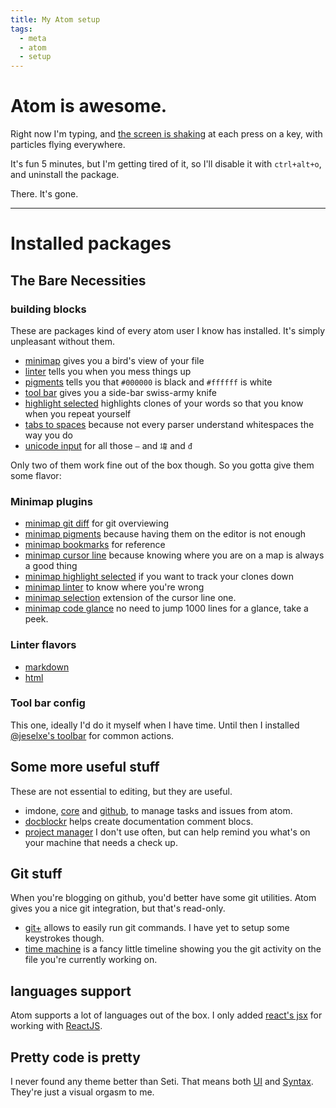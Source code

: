 ```yaml
---
title: My Atom setup
tags:
  - meta
  - atom
  - setup
---
```

# Atom is awesome.

Right now I'm typing, and [the screen is shaking](https://atom.io/packages/activate-power-mode) at each press on a key, with particles flying everywhere.

It's fun 5 minutes, but I'm getting tired of it, so I'll disable it with `ctrl+alt+o`, and uninstall the package.

There. It's gone.

---
# Installed packages

## The Bare Necessities

### building blocks
These are packages kind of every atom user I know has installed. It's simply unpleasant without them.

-   [minimap](https://atom.io/packages/minimap) gives you a bird's view of your file
-   [linter](https://atom.io/packages/linter) tells you when you mess things up
-   [pigments](https://atom.io/packages/pigments) tells you that `#000000` is black and `#ffffff` is white
-   [tool bar](https://atom.io/packages/tool-bar) gives you a side-bar swiss-army knife
-   [highlight selected](https://atom.io/packages/highlight-selected) highlights clones of your words so that you know when you repeat yourself
-   [tabs to spaces](https://atom.io/packages/tabs-to-spaces) because not every parser understand whitespaces the way you do
-   [unicode input](https://atom.io/packages/unicode-input) for all those `―` and `㙔` and `đ`

Only two of them work fine out of the box though. So you gotta give them some flavor:

### Minimap plugins

-   [minimap git diff](https://atom.io/packages/minimap-git-diff) for git overviewing
-   [minimap pigments](https://atom.io/packages/minimap-pigments) because having them on the editor is not enough
-   [minimap bookmarks](https://atom.io/packages/minimap-bookmarks) for reference
-   [minimap cursor line](https://atom.io/packages/minimap-cursorline) because knowing where you are on a map is always a good thing
-   [minimap highlight selected](https://atom.io/packages/minimap-highlight-selected) if you want to track your clones down
-   [minimap linter](https://atom.io/packages/minimap-linter) to know where you're wrong
-   [minimap selection](https://atom.io/packages/minimap-selection) extension of the cursor line one.
-   [minimap code glance](https://atom.io/packages/minimap-codeglance) no need to jump 1000 lines for a glance, take a peek.

### Linter flavors

-   [markdown](https://atom.io/packages/linter-markdown)
-   [html](https://atom.io/packages/linter-htmlhint)

### Tool bar config

This one, ideally I'd do it myself when I have time. Until then I installed [@jeselxe's toolbar](https://atom.io/packages/tool-bar-atom) for common actions.

## Some more useful stuff

These are not essential to editing, but they are useful.
-   imdone, [core](https://atom.io/packages/imdone-atom) and [github](https://atom.io/packages/imdone-atom-github), to manage tasks and issues from atom.
-   [docblockr](https://atom.io/packages/docblockr) helps create documentation comment blocs.
-   [project manager](https://atom.io/packages/project-manager) I don't use often, but can help remind you what's on your machine that needs a check up.

## Git stuff

When you're blogging on github, you'd better have some git utilities. Atom gives you a nice git integration, but that's read-only.

-   [git+](https://atom.io/packages/git-plus) allows to easily run git commands. I have yet to setup some keystrokes though.
-   [time machine](https://atom.io/packages/git-time-machine) is a fancy little timeline showing you the git activity on the file you're currently working on.

## languages support

Atom supports a lot of languages out of the box. I only added [react's jsx](https://atom.io/packages/react) for working with [ReactJS](https://facebook.github.io/react/).

## Pretty code is pretty

I never found any theme better than Seti. That means both [UI](https://atom.io/themes/seti-ui) and [Syntax](https://atom.io/themes/seti-syntax). They're just a visual orgasm to me.
